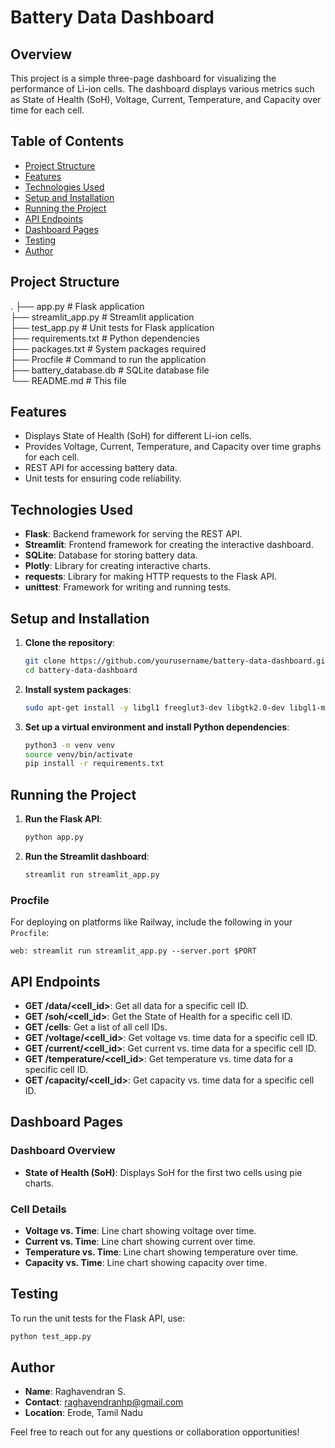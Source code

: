 # 



# Battery Data Dashboard

## Overview

This project is a simple three-page dashboard for visualizing the performance of Li-ion cells. The dashboard displays various metrics such as State of Health (SoH), Voltage, Current, Temperature, and Capacity over time for each cell.

## Table of Contents

- [Project Structure](#project-structure)
- [Features](#features)
- [Technologies Used](#technologies-used)
- [Setup and Installation](#setup-and-installation)
- [Running the Project](#running-the-project)
- [API Endpoints](#api-endpoints)
- [Dashboard Pages](#dashboard-pages)
- [Testing](#testing)
- [Author](#author)

## Project Structure


.
├── app.py                  # Flask application  
├── streamlit_app.py        # Streamlit application  
├── test_app.py             # Unit tests for Flask application  
├── requirements.txt        # Python dependencies  
├── packages.txt            # System packages required  
├── Procfile                # Command to run the application  
├── battery_database.db     # SQLite database file  
└── README.md               # This file  


## Features

- Displays State of Health (SoH) for different Li-ion cells.
- Provides Voltage, Current, Temperature, and Capacity over time graphs for each cell.
- REST API for accessing battery data.
- Unit tests for ensuring code reliability.

## Technologies Used

- **Flask**: Backend framework for serving the REST API.
- **Streamlit**: Frontend framework for creating the interactive dashboard.
- **SQLite**: Database for storing battery data.
- **Plotly**: Library for creating interactive charts.
- **requests**: Library for making HTTP requests to the Flask API.
- **unittest**: Framework for writing and running tests.

## Setup and Installation

1. **Clone the repository**:
    ```bash
    git clone https://github.com/yourusername/battery-data-dashboard.git
    cd battery-data-dashboard
    ```

2. **Install system packages**:
    ```bash
    sudo apt-get install -y libgl1 freeglut3-dev libgtk2.0-dev libgl1-mesa-glx
    ```

3. **Set up a virtual environment and install Python dependencies**:
    ```bash
    python3 -m venv venv
    source venv/bin/activate
    pip install -r requirements.txt
    ```

## Running the Project

1. **Run the Flask API**:
    ```bash
    python app.py
    ```

2. **Run the Streamlit dashboard**:
    ```bash
    streamlit run streamlit_app.py
    ```

### Procfile

For deploying on platforms like Railway, include the following in your `Procfile`:
```
web: streamlit run streamlit_app.py --server.port $PORT
```

## API Endpoints

- **GET /data/<cell_id>**: Get all data for a specific cell ID.
- **GET /soh/<cell_id>**: Get the State of Health for a specific cell ID.
- **GET /cells**: Get a list of all cell IDs.
- **GET /voltage/<cell_id>**: Get voltage vs. time data for a specific cell ID.
- **GET /current/<cell_id>**: Get current vs. time data for a specific cell ID.
- **GET /temperature/<cell_id>**: Get temperature vs. time data for a specific cell ID.
- **GET /capacity/<cell_id>**: Get capacity vs. time data for a specific cell ID.

## Dashboard Pages

### Dashboard Overview

- **State of Health (SoH)**: Displays SoH for the first two cells using pie charts.

### Cell Details

- **Voltage vs. Time**: Line chart showing voltage over time.
- **Current vs. Time**: Line chart showing current over time.
- **Temperature vs. Time**: Line chart showing temperature over time.
- **Capacity vs. Time**: Line chart showing capacity over time.

## Testing

To run the unit tests for the Flask API, use:
```bash
python test_app.py
```

## Author

- **Name**: Raghavendran S.
- **Contact**: [raghavendranhp@gmail.com](mailto:raghavendranhp@gmail.com)
- **Location**: Erode, Tamil Nadu

Feel free to reach out for any questions or collaboration opportunities!

